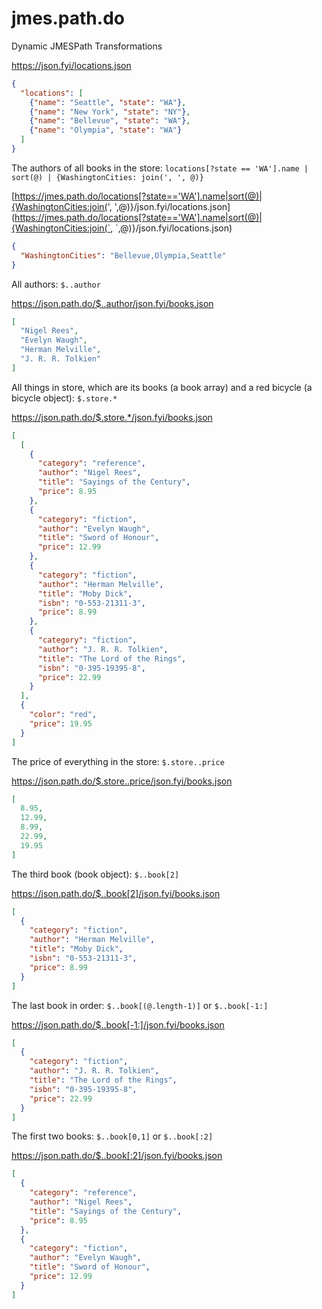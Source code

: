 # jmes.path.do

Dynamic JMESPath Transformations

<https://json.fyi/locations.json>
```json
{
  "locations": [
    {"name": "Seattle", "state": "WA"},
    {"name": "New York", "state": "NY"},
    {"name": "Bellevue", "state": "WA"},
    {"name": "Olympia", "state": "WA"}
  ]
}
```

The authors of all books in the store: `locations[?state == 'WA'].name | sort(@) | {WashingtonCities: join(', ', @)}`

[https://jmes.path.do/locations[?state=='WA'].name|sort(@)|{WashingtonCities:join(', ',@)}/json.fyi/locations.json](https://jmes.path.do/locations[?state=='WA'].name|sort(@)|{WashingtonCities:join(`, `,@)}/json.fyi/locations.json)

```json
{
  "WashingtonCities": "Bellevue,Olympia,Seattle"
}
```

All authors: `$..author`

<https://json.path.do/$..author/json.fyi/books.json>

```json
[
  "Nigel Rees",
  "Evelyn Waugh",
  "Herman Melville",
  "J. R. R. Tolkien"
]
```

All things in store, which are its books (a book array) and a red bicycle (a bicycle object): `$.store.*`

<https://json.path.do/$.store.*/json.fyi/books.json>

```json
[
  [
    {
      "category": "reference",
      "author": "Nigel Rees",
      "title": "Sayings of the Century",
      "price": 8.95
    },
    {
      "category": "fiction",
      "author": "Evelyn Waugh",
      "title": "Sword of Honour",
      "price": 12.99
    },
    {
      "category": "fiction",
      "author": "Herman Melville",
      "title": "Moby Dick",
      "isbn": "0-553-21311-3",
      "price": 8.99
    },
    {
      "category": "fiction",
      "author": "J. R. R. Tolkien",
      "title": "The Lord of the Rings",
      "isbn": "0-395-19395-8",
      "price": 22.99
    }
  ],
  {
    "color": "red",
    "price": 19.95
  }
]
```

The price of everything in the store: `$.store..price`

<https://json.path.do/$.store..price/json.fyi/books.json>

```json
[
  8.95,
  12.99,
  8.99,
  22.99,
  19.95
]
```

The third book (book object): `$..book[2]`

<https://json.path.do/$..book[2]/json.fyi/books.json>

```json
[
  {
    "category": "fiction",
    "author": "Herman Melville",
    "title": "Moby Dick",
    "isbn": "0-553-21311-3",
    "price": 8.99
  }
]
```

The last book in order: `$..book[(@.length-1)]` or `$..book[-1:]`

<https://json.path.do/$..book[-1:]/json.fyi/books.json>

```json
[
  {
    "category": "fiction",
    "author": "J. R. R. Tolkien",
    "title": "The Lord of the Rings",
    "isbn": "0-395-19395-8",
    "price": 22.99
  }
]
```

The first two books: `$..book[0,1]` or `$..book[:2]`

<https://json.path.do/$..book[:2]/json.fyi/books.json>

```json
[
  {
    "category": "reference",
    "author": "Nigel Rees",
    "title": "Sayings of the Century",
    "price": 8.95
  },
  {
    "category": "fiction",
    "author": "Evelyn Waugh",
    "title": "Sword of Honour",
    "price": 12.99
  }
]
```

